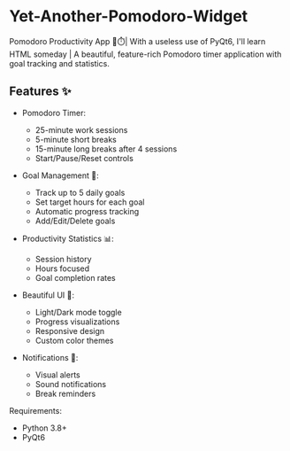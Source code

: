# Yet-Another-Pomodoro-Widget
Pomodoro Productivity App 🍅⏱️| With a useless use of PyQt6, I'll learn HTML someday | A beautiful, feature-rich Pomodoro timer application with goal tracking and statistics.

## Features ✨

- Pomodoro Timer:
  - 25-minute work sessions
  - 5-minute short breaks
  - 15-minute long breaks after 4 sessions
  - Start/Pause/Reset controls

- Goal Management 🎯:
  - Track up to 5 daily goals
  - Set target hours for each goal
  - Automatic progress tracking
  - Add/Edit/Delete goals

- Productivity Statistics 📊:
  - Session history
  - Hours focused
  - Goal completion rates

- Beautiful UI 💅:
  - Light/Dark mode toggle
  - Progress visualizations
  - Responsive design
  - Custom color themes

- Notifications 🔔:
  - Visual alerts
  - Sound notifications
  - Break reminders


 Requirements:
   - Python 3.8+
   - PyQt6

